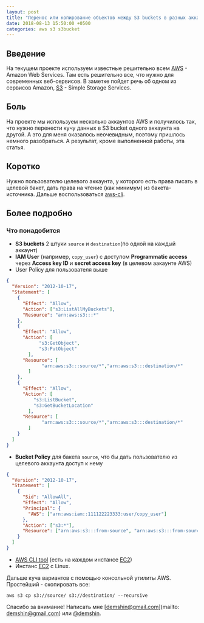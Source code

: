 ```yaml
---
layout: post
title: "Перенос или копирование объектов между S3 buckets в разных аккаунтах"
date: 2018-08-13 15:50:00 +0500
categories: aws s3 s3bucket
---
```


## Введение

На текущем проекте используем известные решительно всем [AWS](https://aws.amazon.com) - Amazon Web Services. Там есть решительно все, что нужно для современных веб-сервисов. В заметке пойдет речь об одном из сервисов Amazon, [S3](https://aws.amazon.com/s3) - Simple Storage Services.

## Боль

На проекте мы используем несколько аккаунтов AWS и получилось так, что нужно перенести кучу данных в S3 bucket одного аккаунта на другой. А это для меня оказалось неочевидным, поэтому пришлось немного разобраться. А результат, кроме выполненной работы, эта статья.

## Коротко

Нужно пользователю целевого аккаунта, у которого есть права писать в целевой бакет, дать права на чтение (как минимум) из бакета-источника. Дальше воспользоваться [aws-cli](https://aws.amazon.com/cli).

## Более подробно

### Что понадобится

- **S3 buckets** 2 штуки `source` и `destination`(по одной на каждый аккаунт)
- **IAM User** (например, `copy_user`) с доступом **Programmatic access** через **Access key ID** и **secret access key** (в целевом аакаунте AWS)
- User Policy для пользователя выше

```json
{
  "Version": "2012-10-17",
  "Statement": [
    {
      "Effect": "Allow",
      "Action": ["s3:ListAllMyBuckets"],
      "Resource": "arn:aws:s3:::*"
    },
    {
      "Effect": "Allow",
      "Action": [
            "s3:GetObject",
            "s3:PutObject"
        ],
      "Resource": [
             "arn:aws:s3:::source/*","arn:aws:s3:::destination/*"
        ]
    },
    {
      "Effect": "Allow",
      "Action": [
          "s3:ListBucket",
          "s3:GetBucketLocation"
        ],
      "Resource": [
             "arn:aws:s3:::source/*","arn:aws:s3:::destination/*"
        ]
    }
  ]
}
```

- **Bucket Policy** для бакета `source`, что бы дать пользователю из целевого аккаунта доступ к нему

```json
{
  "Version": "2012-10-17",
  "Statement": [
    {
      "Sid": "AllowAll",
      "Effect": "Allow",
      "Principal": {
        "AWS": ["arn:aws:iam::111122223333:user/copy_user"]
      },
      "Action": ["s3:*"],
      "Resource": ["arn:aws:s3:::from-source", "arn:aws:s3:::from-source/*"]
    }
  ]
}
```

- [AWS CLI tool](https://aws.amazon.com/cli) (есть на каждом инстансе [EC2](https://aws.amazon.com/ec2‎))
- Инстанс [EC2](https://aws.amazon.com/ec2‎) c Linux.

Дальше куча вариантов с помощью консольной утилиты AWS. Простейший - скопировать все:

`aws s3 cp s3://source/ s3://destination/ --recursive`

Спасибо за внимание! Написать мне [demshin@gmail.com](mailto: demshin@gmail.com) или [@demshin](https://t.me/demshin).
